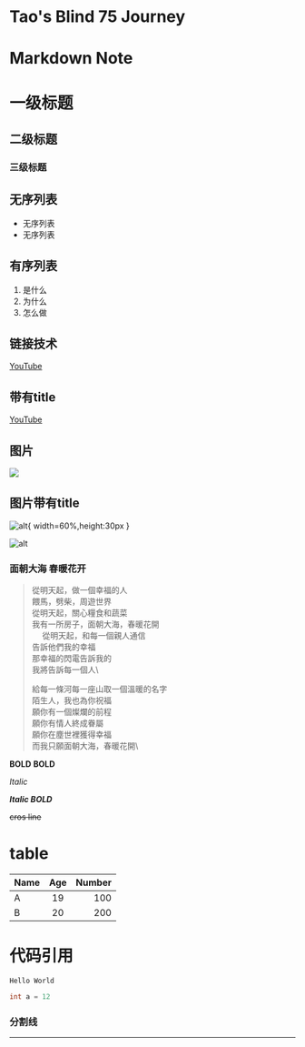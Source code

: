 # Tao's Blind 75 Journey

# Markdown Note

# 一级标题
## 二级标题
### 三级标题

## 无序列表
* 无序列表
* 无序列表

## 有序列表
1. 是什么
2. 为什么
3. 怎么做

## 链接技术
[YouTube](https://www.youtube.com/watch?v=EigxHkpqJdA)

## 带有title
[YouTube](https://www.youtube.com/watch?v=EigxHkpqJdA "此处有惊喜")


## 图片
![](https://cdn.shopify.com/s/files/1/1953/9035/products/R75-RTE_2048x2048_435aeb9b-cfc3-4cc0-a0c9-f53f19b4ed31_2048x2048.png?v=1560531290)

## 图片带有title

![alt](https://cdn.shopify.com/s/files/1/1953/9035/products/R75-RTE_2048x2048_435aeb9b-cfc3-4cc0-a0c9-f53f19b4ed31_2048x2048.png?v=1560531290 "title"){ width=60%,height:30px }

![alt][img01]

[img01]: https://cdn.shopify.com/s/files/1/1953/9035/products/R75-RTE_2048x2048_435aeb9b-cfc3-4cc0-a0c9-f53f19b4ed31_2048x2048.png?v=1560531290 "can you markdown"

### 面朝大海 春暖花开

> 從明天起，做一個幸福的人\
> 餵馬，劈柴，周遊世界\
> 從明天起，關心糧食和蔬菜\
> 我有一所房子，面朝大海，春暖花開\
> 　
> 從明天起，和每一個親人通信\
> 告訴他們我的幸福\
> 那幸福的閃電告訴我的\
> 我將告訴每一個人\
> 
> 給每一條河每一座山取一個溫暖的名字\
> 陌生人，我也為你祝福\
> 願你有一個燦爛的前程\
> 願你有情人終成眷屬\
> 願你在塵世裡獲得幸福\
> 而我只願面朝大海，春暖花開\

**BOLD**
__BOLD__

*Italic*

***Italic BOLD***

~~cros line~~

# table

|Name   |Age    |Number |
|-------|:-----:|------:|
|A      |19     |100    |
|B      |20     |200    |

# 代码引用

`Hello World`

```Java
int a = 12

```

### 分割线

***

